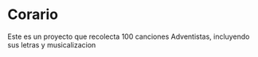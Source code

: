 # Corario

Este es un proyecto que recolecta 100 canciones Adventistas, incluyendo sus letras y musicalizacion
